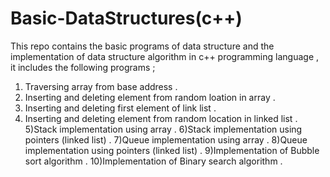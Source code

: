 # Basic-DataStructures(c++)
This repo contains the basic programs of data structure and the implementation of data structure algorithm in c++ programming language , it includes the following programs ;
1) Traversing array from base address .
2) Inserting and deleting element from random loation in array .
3) Inserting and deleting first element of link list .
4) Inserting and deleting element from random location in linked list .
5)Stack implementation using array .
6)Stack implementation using pointers (linked list) .
7)Queue implementation using array .
8)Queue implementation using pointers (linked list) .
9)Implementation of Bubble sort algorithm .
10)Implementation of Binary search algorithm .
